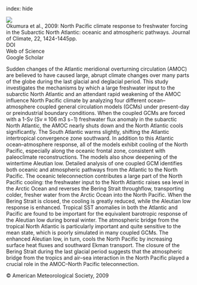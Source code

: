 index: hide

<div class="Citation">
    <div class="Citation-thumb CitationThumb-linked"  data-href="https://doi.org/10.1175/2008jcli2511.1">
      <img src="https://static.claimspace.cloud/climate-study-static/refs/thumbs/13/Okumura_et_al_2009-thumb.png" />
    </div>

  <div class="Citation-body">
    <div class="Citation-text">Okumura et al., 2009: North Pacific climate response to freshwater forcing in the Subarctic North Atlantic: oceanic and atmospheric pathways. <span class="Article-journal">Journal of Climate, </span><span class="Article-volume">22, </span>1424-1445pp.</div>
    <div class="Citation-links">
      <div class="CitationLink" data-href="https://doi.org/10.1175/2008jcli2511.1">
        <div class="CitationLink-icon CitationLink-Doi"></div>
        <div class="CitationLink-text">DOI</div>
      </div>
      <div class="CitationLink" data-href="http://cel.webofknowledge.com/InboundService.do?customersID=atyponcel&smartRedirect=yes&mode=FullRecord&IsProductCode=Yes&product=CEL&Init=Yes&Func=Frame&action=retrieve&SrcApp=literatum&SrcAuth=atyponcel&SID=7CNc3cIRaBKjGbSujFM&UT=WOS:000265104000007">
        <div class="CitationLink-icon CitationLink-Isi"></div>
        <div class="CitationLink-text">Web of Science</div>
      </div>
      <div class="CitationLink" data-href="https://scholar.google.com/scholar?q=10.1175/2008jcli2511.1">
        <div class="CitationLink-icon CitationLink-Scholar"></div>
        <div class="CitationLink-text">Google Scholar</div>
      </div>
    </div>
  </div>
</div>

Sudden changes of the Atlantic meridional overturning circulation (AMOC) are believed to have caused large, abrupt climate changes over many parts of the globe during the last glacial and deglacial period. This study investigates the mechanisms by which a large freshwater input to the subarctic North Atlantic and an attendant rapid weakening of the AMOC influence North Pacific climate by analyzing four different ocean–atmosphere coupled general circulation models (GCMs) under present-day or preindustrial boundary conditions. When the coupled GCMs are forced with a 1-Sv (Sv ≡ 106 m3 s−1) freshwater flux anomaly in the subarctic North Atlantic, the AMOC nearly shuts down and the North Atlantic cools significantly. The South Atlantic warms slightly, shifting the Atlantic intertropical convergence zone southward. In addition to this Atlantic ocean–atmosphere response, all of the models exhibit cooling of the North Pacific, especially along the oceanic frontal zone, consistent with paleoclimate reconstructions. The models also show deepening of the wintertime Aleutian low. Detailed analysis of one coupled GCM identifies both oceanic and atmospheric pathways from the Atlantic to the North Pacific. The oceanic teleconnection contributes a large part of the North Pacific cooling: the freshwater input to the North Atlantic raises sea level in the Arctic Ocean and reverses the Bering Strait throughflow, transporting colder, fresher water from the Arctic Ocean into the North Pacific. When the Bering Strait is closed, the cooling is greatly reduced, while the Aleutian low response is enhanced. Tropical SST anomalies in both the Atlantic and Pacific are found to be important for the equivalent barotropic response of the Aleutian low during boreal winter. The atmospheric bridge from the tropical North Atlantic is particularly important and quite sensitive to the mean state, which is poorly simulated in many coupled GCMs. The enhanced Aleutian low, in turn, cools the North Pacific by increasing surface heat fluxes and southward Ekman transport. The closure of the Bering Strait during the last glacial period suggests that the atmospheric bridge from the tropics and air–sea interaction in the North Pacific played a crucial role in the AMOC–North Pacific teleconnection.

<div class="Citation-copy">
&copy; American Meteorological Society, 2009
</div>